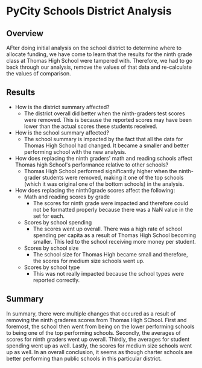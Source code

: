 # PyCity Schools District Analysis
## Overview

AFter doing initial analysis on the school district to determine where to allocate funding, we have come to learn that the results for the ninth grade class at Thomas High School were tampered with. Therefore, we had to go back through our analysis, remove the values of that data and re-calculate the values of comparison. 

## Results

- How is the district summary affected?
  - The district overall did better when the ninth-graders test scores were removed. This is because the reported scores may have been lower than the actual scores these students received.
- How is the school summary affected?
  - The school summary is impacted by the fact that all the data for Thomas High School had changed. It became a smaller and better performing school with the new analysis.
- How does replacing the ninth graders' math and reading schools affect Thomas high School's performance relative to other schools?
  - Thomas High School performed significantly higher when the ninth-grader students were removed, making it one of the top schools (which it was original one of the bottom schools) in the analysis.
- How does replacing the ninth0grade scores affect the following:
  - Math and reading scores by grade
    - The scores for ninth grade were impacted and therefore could not be formatted properly because there was a NaN value in the set for each. 
  - Scores by school spending
    - The scores went up overall. There was a high rate of school spending per capita as a result of Thomas High School becoming smaller. This led to the school receiving more money per student.
  - Scores by school size
    - The school size for Thomas High became small and therefore, the scores for medium size schools went up. 
  - Scores by school type
    - This was not really impacted because the school types were reported correctly.
  
## Summary
  In summary, there were multiple changes that occured as a result of removing the ninth graderes scores from Thomas High SChool. First and foremost, the school then went from being on the lower performing schools to being one of the top performing schools. Secondly, the averages of scores for ninth graders went up overall. Thirdly, the averages for student spending went up as well. Lastly, the scores for medium size schools went up as well. In an overall conclusion, it seems as though charter schools are better performing than public schools in this particular district.
